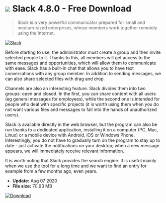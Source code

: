 # ![](https://cdn.softexe.net/static/icon/e/slack-8381.png) Slack 4.8.0 - Free Download

> Slack is a very powerful communicator prepared for small and medium-sized enterprises, whose members work together remotely using the Internet.

[![Slack](https://gallery.dpcdn.pl/imgc/Tools/64541/g_-_420x350_1.5_-_x20151231133126_0.png)](https://softexe.net/win/internet/messenger/slack:hchp.html)

Before starting to use, the administrator must create a group and then invite selected people to it. Thanks to this, all members will get access to the same messages and opportunities, which will allow them to communicate with ease. Slack has a built-in chat that allows you to have text conversations with any group member. In addition to sending messages, we can also share selected files with drag and drop.
 
 Channels are also an interesting feature. Slack divides them into two groups: open and closed. In the first, you can share content with all users (eg general messages for employees), while the second one is intended for people who deal with specific projects (it is worth using them when you do not want various files and messages to fall into the hands of unauthorized users).
 
 Slack is available directly in the web browser, but the program can also be run thanks to a dedicated application, installing it on a computer (PC, Mac, Linux) or a mobile device with Android, iOS or Windows Phone. Interestingly, you do not have to gradually turn on the program to stay up to date - just activate the notifications on your desktop; when a new message appears, we will immediately receive relevant information.
 
 It is worth noting that Slack provides the search engine. It is useful mainly when we use the tool for a long time and we want to find an entry for example from a few months ago, even years.


- **Update:** Aug 07 2020
- **File size:** 70.93 MB

[![Download](https://cdn.softexe.net/static/img/download.png)](https://softexe.net/win/internet/messenger/slack:hchp.html)

